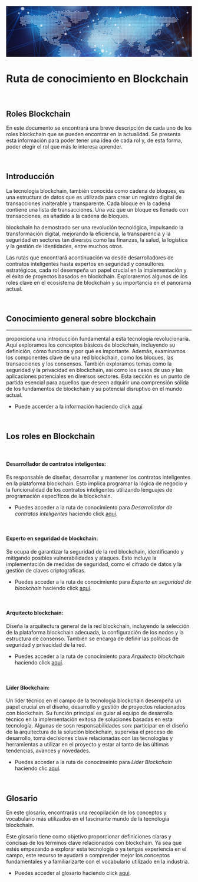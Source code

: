 <img src="./imagenes/blockchain.webp"/>

<br>

# Ruta de conocimiento en Blockchain

<br>

## **Roles Blockchain**

En este documento se encontrará una breve descripción de cada uno de los roles blockchain que se pueden encontrar en la actualidad. Se presenta esta información para poder tener una idea de cada rol y, de esta forma, poder elegir el rol que más le interesa aprender.

<br>

## **Introducción**


La tecnología blockchain, también conocida como cadena de bloques, es una estructura de datos que es utilizada para crear un registro digital de transacciones inalterable y transparente. Cada bloque en la cadena contiene una lista de transacciones. Una vez que un bloque es llenado con transacciones, es añadido a la cadena de bloques.

blockchain ha demostrado ser una revolución tecnológica, impulsando la transformación digital, mejorando la eficiencia, la transparencia y la seguridad en sectores tan diversos como las finanzas, la salud, la logística y la gestión de identidades, entre muchos otros. 

Las rutas que encontrará acontinuación va desde desarrolladores de contratos inteligentes hasta expertos en seguridad y consultores estratégicos, cada rol desempeña un papel crucial en la implementación y el éxito de proyectos basados en blockchain. Exploraremos algunos de los roles clave en el ecosistema de blockchain y su importancia en el panorama actual.

<br>


## **Conocimiento general sobre blockchain**
---

proporciona una introducción fundamental a esta tecnología revolucionaria. Aquí exploramos los conceptos básicos de blockchain, incluyendo su definición, cómo funciona y por qué es importante. Además, examinamos los componentes clave de una red blockchain, como los bloques, las transacciones y los consensos. También exploramos temas como la seguridad y la privacidad en blockchain, así como los casos de uso y las aplicaciones potenciales en diversos sectores. Esta sección es un punto de partida esencial para aquellos que deseen adquirir una comprensión sólida de los fundamentos de blockchain y su potencial disruptivo en el mundo actual.

* Puede accerder a la información haciendo click [aquí](./conocimiento_general/README.md)

<br>

## Los roles en Blockchain


<br>

#### Desarrollador de contratos inteligentes:
Es responsable de diseñar, desarrollar y mantener los contratos inteligentes en la plataforma blockchain. Esto implica programar la lógica de negocio y la funcionalidad de los contratos inteligentes utilizando lenguajes de programación específicos de la blockchain.

* Puedes acceder a la ruta de conocimiento para _Desarrollador de contratos inteligentes_ haciendo click [aquí](./desarrollo_contratos/desarrollo_contratos.md).


<br>

#### Experto en seguridad de blockchain:
Se ocupa de garantizar la seguridad de la red blockchain, identificando y mitigando posibles vulnerabilidades y ataques. Esto incluye la implementación de medidas de seguridad, como el cifrado de datos y la gestión de claves criptográficas.

* Puedes acceder a la ruta de conocimiento para _Experto en seguridad de blockchain_ haciendo click [aquí](./seguridad_blockchain/seguridad_blockchain.md).


<br>

#### Arquitecto blockchain:
Diseña la arquitectura general de la red blockchain, incluyendo la selección de la plataforma blockchain adecuada, la configuración de los nodos y la estructura de consenso. También se encarga de definir las políticas de seguridad y privacidad de la red.

* Puedes acceder a la ruta de conocimiento para _Arquitecto blockchain_ haciendo click [aquí](./arquitecto_blockchain/arquitecto_blockchain.md).

<br>

#### Líder Blockchain:
Un líder técnico en el campo de la tecnología blockchain desempeña un papel crucial en el diseño, desarrollo y gestión de proyectos relacionados con blockchain. Su función principal es guiar al equipo de desarrollo técnico en la implementación exitosa de soluciones basadas en esta tecnología. Algunas de sosn responsabilidades son: participar en el diseño de la arquitectura de la solución blockchain, supervisa el proceso de desarrollo, toma decisiones clave relacionadas con las tecnologías y herramientas a utilizar en el proyecto y estar al tanto de las últimas tendencias, avances y novedades.

* Puedes acceder a la ruta de conocimeinto para _Líder Blockchain_ haciendo clic [aquí](./lider_blockchain/README.md).

<br>


## **Glosario**

En este glosario, encontrarás una recopilación de los conceptos y vocabulario más utilizados en el fascinante mundo de la tecnología blockchain.

Este glosario tiene como objetivo proporcionar definiciones claras y concisas de los términos clave relacionados con blockchain. Ya sea que estés empezando a explorar esta tecnología o ya tengas experiencia en el campo, este recurso te ayudará a comprender mejor los conceptos fundamentales y a familiarizarte con el vocabulario utilizado en la industria.

* Puedes acceder al glosario haciendo click [aqui](./glosario/glosario.md).

